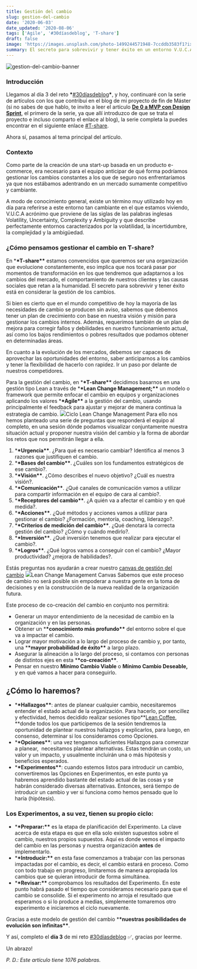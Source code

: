 ```yaml
---
title: Gestión del cambio
slug: gestion-del-cambio
date: '2020-06-03'
date_updated: '2020-08-06'
tags: ['Agile', '#30díasdeblog', 'T-share']
draft: false
image: 'https://images.unsplash.com/photo-1499244571948-7ccddb3583f1?ixlib=rb-1.2.1&q=80&fm=jpg&crop=entropy&cs=tinysrgb&w=2000&fit=max&ixid=eyJhcHBfaWQiOjExNzczfQ'
summary: El secreto para sobrevivir y tener éxito en un entorno V.U.C.A. está en considerar la gestión de los cambios.
---
```


![gestion-del-cambio-banner](https://images.unsplash.com/photo-1499244571948-7ccddb3583f1?ixlib=rb-1.2.1&q=80&fm=jpg&crop=entropy&cs=tinysrgb&w=2000&fit=max&ixid=eyJhcHBfaWQiOjExNzczfQ)

### Introducción

Llegamos al día 3 del reto **\***[#30díasdeblog](/tag/30diasdeblog/)**\***, y hoy, continuaré con la serie de artículos con los que contribuí en el blog de mi proyecto de fin de Máster (si no sabes de que hablo, te invito a leer el artículo **[De 0 a MVP con Design Sprint](/design-sprint/)**, el primero de la serie, ya que allí introduzco de que se trata el proyecto e incluso comparto el enlace al blog), la serie completa la puedes encontrar en el siguiente enlace [#T-share](/tag/t-share/).

Ahora sí, pasamos al tema principal del artículo.

### Contexto

Como parte de la creación de una start-up basada en un producto e-commerce, era necesario para el equipo anticipar de qué forma podríamos gestionar los cambios constantes a los que de seguro nos enfrentaríamos ya que nos estábamos adentrando en un mercado sumamente competitivo y cambiante.

A modo de conocimiento general, existe un término muy utilizado hoy en día para referirse a este entorno tan cambiante en el que estamos viviendo, V.U.C.A acrónimo que proviene de las siglas de las palabras inglesas Volatility, Uncertainty, Complexity y Ambiguity y que describe perfectamente entornos caracterizados por la volatilidad, la incertidumbre, la complejidad y la ambigüedad.

### ¿Cómo pensamos gestionar el cambio en T-share?

En \***\*T-share\*\*** estamos convencidos que queremos ser una organización que evolucione constantemente, eso implica que nos tocará pasar por momentos de transformación en los que tendremos que adaptarnos a los cambios del mercado, el comportamiento de nuestros clientes y las causas sociales que retan a la humanidad. El secreto para sobrevivir y tener éxito está en considerar la gestión de los cambios.

Si bien es cierto que en el mundo competitivo de hoy la mayoría de las necesidades de cambio se producen sin aviso, sabemos que debemos tener un plan de crecimiento con base en nuestra visión y misión para gestionar los cambios internos. Además, requerimos también de un plan de mejora para corregir fallos y debilidades en nuestro funcionamiento actual, así como los bajos rendimientos o pobres resultados que podamos obtener en determinadas áreas.

En cuanto a la evolución de los mercados, debemos ser capaces de aprovechar las oportunidades del entorno, saber anticiparnos a los cambios y tener la flexibilidad de hacerlo con rapidez. Ir un paso por delante de nuestros competidores.

Para la gestión del cambio, en \***\*T-share\*\*** decidimos basarnos en una gestión tipo Lean a través de \***\*Lean Change Management;\*\*** un modelo o framework que permite enfocar el cambio en equipos y organizaciones aplicando los valores \***\*Agile\*\*** a la gestión del cambio, usando principalmente el feedback para ajustar y mejorar de manera continua la estrategia de cambio.
![](https://digitalpress.fra1.cdn.digitaloceanspaces.com/2k17bwm/2020/03/image-3.png)Ciclo Lean Change Management
Para ello nos hemos planteado una serie de preguntas que responderá el equipo al completo, en una sesión dónde podamos visualizar conjuntamente nuestra situación actual y proponer nuestra visión del cambio y la forma de abordar los retos que nos permitirán llegar a ella.

1. \***\*Urgencia\*\***. ¿Para qué es necesario cambiar? Identifica al menos 3 razones que justifiquen el cambio.
2. \***\*Bases del cambio\*\***. ¿Cuáles son los fundamentos estratégicos de ese cambio?.
3. \***\*Visión\*\***. ¿Cómo describes el nuevo objetivo? ¿Cuál es nuestra visión?.
4. \***\*Comunicación\*\***. ¿Qué canales de comunicación vamos a utilizar para compartir información en el equipo de cara al cambio?.
5. \***\*Receptores del cambio\*\***. ¿A quién va a afectar el cambio y en qué medida?.
6. \***\*Acciones\*\***. ¿Qué métodos y acciones vamos a utilizar para gestionar el cambio? ¿Formación, mentoría, coaching, liderazgo?.
7. \***\*Criterios de medición del cambio\*\***. ¿Qué denotará la correcta gestión del cambio? ¿Cómo y cuándo medirlo?.
8. \***\*Inversión\*\***. ¿Qué inversión tenemos que realizar para ejecutar el cambio?.
9. \***\*Logros\*\***. ¿Qué logros vamos a conseguir con el cambio? ¿Mayor productividad? ¿mejora de habilidades?.

Estás preguntas nos ayudarán a crear nuestro [canvas de gestión del cambio](https://leanchange.org/wp-content/uploads/2014/11/StrategicChangeCanvas.pdf)
![](https://digitalpress.fra1.cdn.digitaloceanspaces.com/2k17bwm/2020/03/image-1.png)Lean Change Management Canvas
Sabemos que este proceso de cambio no será posible sin empoderar a nuestra gente en la toma de decisiones y en la construcción de la nueva realidad de la organización futura.

Este proceso de co-creación del cambio en conjunto nos permitirá:

- Generar un mayor entendimiento de la necesidad de cambio en la organización y en las personas.
- Obtener un \***\*conocimiento más profundo\*\*** del entorno sobre el que va a impactar el cambio.
- Lograr mayor motivación a lo largo del proceso de cambio y, por tanto, una \***\*mayor probabilidad de éxito\*\*** a largo plazo.
- Asegurar la alineación a lo largo del proceso, si contamos con personas de distintos ejes en esta \***\*co-creación\*\***.
- Pensar en nuestro **Mínimo Cambio Viable** o **Mínimo Cambio Deseable,** y en qué vamos a hacer para conseguirlo.

## ¿Cómo lo haremos?

- \***\*Hallazgos\*\***: antes de planear cualquier cambio, necesitaremos entender el estado actual de la organización. Para hacerlo, por sencillez y efectividad, hemos decidido realizar sesiones tipo**[Lean Coffee](https://leancoffee.org/), **donde todos los que participemos de la sesión tendremos la oportunidad de plantear nuestros hallazgos y explicarlos, para luego, en consenso, determinar si los consideramos como Opciones.
- \***\*Opciones\*\***: una vez tengamos suficientes Hallazgos para comenzar a planear,  necesitamos plantear alternativas. Estas tendrán un costo, un valor y un impacto, y usualmente incluirán una o más hipótesis y beneficios esperados.
- \***\*Experimentos\*\***: cuando estemos listos para introducir un cambio, convertiremos las Opciones en Experimentos, en este punto ya habremos aprendido bastante del estado actual de las cosas y se habrán considerado diversas alternativas. Entonces, será tiempo de introducir un cambio y ver si funciona como hemos pensado que lo haría (hipótesis).

### Los Experimentos, a su vez, tienen su propio ciclo:

- \***\*Preparar:\*\*** es la etapa de planificación del Experimento. La clave acerca de esta etapa es que en ella solo existen supuestos sobre el cambio, nuestros propios supuestos. Aquí es donde vemos el impacto del cambio en las personas y nuestra organización **antes** de implementarlo.
- \***\*Introducir:\*\*** en esta fase comenzamos a trabajar con las personas impactadas por el cambio, es decir, el cambio estará en proceso. Como con todo trabajo en progreso, limitaremos de manera apropiada los cambios que se quieran introducir de forma simultánea.
- \***\*Revisar:\*\*** comprobamos los resultados del Experimento. En este punto habrá pasado el tiempo que consideramos necesario para que el cambio se consolide. Si el experimento no arroja el resultado que esperamos o si lo produce a medias, simplemente tomaremos otro experimento e iniciaremos el ciclo nuevamente.

Gracias a este modelo de gestión del cambio \***\*nuestras posibilidades de evolución son infinitas\*\***.

Y así, completo el **día 3** de mi reto [#30díasdeblog](/tag/30diasdeblog/) ✅, gracias por leerme.

Un abrazo!

_P. D.: Este artículo tiene 1076 palabras._
